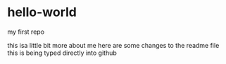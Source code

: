 # hello-world
my first repo

this isa  little bit more about me
here are some changes to the readme file
this is being typed directly into github
